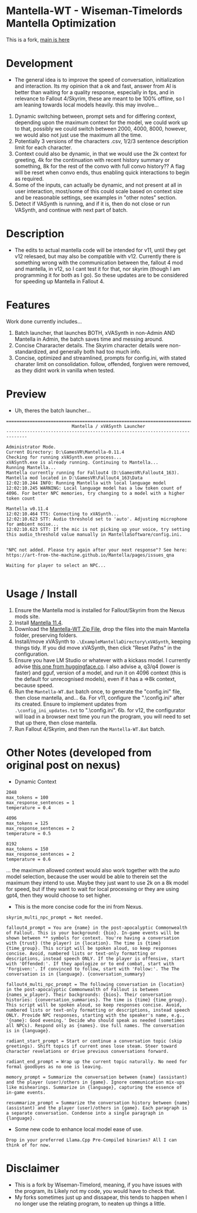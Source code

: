 # Mantella-WT - Wiseman-Timelords Mantella Optimization
This is a fork, [main is here](https://github.com/art-from-the-machine/Mantella)

# Development 
- The general idea is to improve the speed of conversation, initialization and interaction. Its my opinion that a ok and fast, answer from AI is better than waiting for a quality response, especially in fps, and in relevance to Fallout 4/Skyrim, these are meant to be 100% offline, so I am leaning towards local models heavily. this may involve...
1. Dynamic switching between, prompt sets and for differing context, depending upon the maximum context for the model, we could work up to that, possibly we could switch between 2000, 4000, 8000, however, we would also not just use the maximum all the time. 
2. Potentially 3 versions of the characters .csv, 1/2/3 sentence description limit for each character.
3. Context could also be dynamic, in that we would use the 2k context for greeting, 4k for the continuation with recent history summary or something, 8k for the rest of the convo with full convo history?? A flag will be reset when convo ends, thus enabling quick interactions to begin as required.
4. Some of the inputs, can actually be dynamic, and not present at all in user interaction, most/some of this could scale based on context size and be reasonable settings, see examples in "other notes" section.
5. Detect if VASynth is running, and if it is, then do not close or run VASynth, and continue with next part of batch.

# Description
- The edits to actual mantella code will be intended for v11, until they get v12 relesaed, but may also be compatible with v12. Currently there is something wrong with the communication between the, fallout 4 mod and mantella, in v12, so I cant test it for that, nor skyrim (though I am programming it for both as I go). So these updates are to be considered for speeding up Mantella in Fallout 4.

# Features
Work done currently includes...
1. Batch launcher, that launches BOTH, xVASynth in non-Admin AND Mantella in Admin, the batch saves time and messing around.
2. Concise Chararacter details. The Skyrim character details were non-standardized, and generally both had too much info.
3. Concise, optimized and streamlined, prompts for config.ini, with stated charater limit on consolidation. follow, offended, forgiven were removed, as they didnt work in vanilla when tested.

# Preview
- Uh, theres the batch launcher...
```
==============================================================================
                         Mantella / xVASynth Launcher
------------------------------------------------------------------------------

Administrator Mode.
Current Directory: D:\GamesVR\Mantella-0.11.4
Checking for running xVASynth.exe process...
xVASynth.exe is already running. Continuing to Mantella...
Running Mantella...
Mantella currently running for Fallout4 (D:\GamesVR\Fallout4_163). Mantella mod located in D:\GamesVR\Fallout4_163\Data
12:02:10.244 INFO: Running Mantella with local language model
12:02:10.245 WARNING: Local language model has a low token count of 4096. For better NPC memories, try changing to a model with a higher token count

Mantella v0.11.4
12:02:10.464 TTS: Connecting to xVASynth...
12:02:10.623 STT: Audio threshold set to 'auto'. Adjusting microphone for ambient noise...
12:02:10.623 STT: If the mic is not picking up your voice, try setting this audio_threshold value manually in MantellaSoftware/config.ini.


"NPC not added. Please try again after your next response"? See here:
https://art-from-the-machine.github.io/Mantella/pages/issues_qna

Waiting for player to select an NPC...


```

# Usage / Install
1. Ensure the Mantella mod is installed for Fallout/Skyrim from the Nexus mods site.
2. Install [Mantella 11.4](https://github.com/art-from-the-machine/Mantella/releases/tag/v0.11.4).
3. Download the [Mantella-WT Zip File](https://github.com/wiseman-timelord/Mantella-WT/archive/refs/heads/main.zip), drop the files into the main Mantella folder, preserving folders.
4. Install/move xVASynth to `.\ExampleMantellaDirectory\xVASynth`, keeping things tidy. If you did move xVASynth, then click "Reset Paths" in the configuration. 
5. Ensure you have LM Studio or whatever with a kickass model. I currently advise [this one from huggingface.co](https://huggingface.co/Lewdiculous/L3-8B-Stheno-v3.2-GGUF-IQ-Imatrix). I also advise a, q3/q4 (lower is faster) and gguf, version of a model, and run it on 4096 context (this is the default for unrecognised models), even if it has a =>8k context, because speed. 
6. Run the `Mantella-WT.Bat` batch once, to generate the "config.ini" file, then close mantella, and...
6a. For v11, configure the ".\config.ini" after its created. Ensure to implement updates from `.\config_ini_updates.txt` to ".\config.ini".
6b. for v12, the configurator will load in a browser next time you run the program, you will need to set that up there, then close mantella.
7. Run Fallout 4/Skyrim, and then run the `Mantella-WT.Bat` batch.

# Other Notes (developed from original post on nexus)
- Dynamic Context
```
2048
max_tokens = 100
max_response_sentences = 1
temperature = 0.4

4096
max_tokens = 125
max_response_sentences = 2
temperature = 0.5

8192
max_tokens = 150
max_response_sentences = 2
temperature = 0.6
```
... the maximum allowed context would also work together with the auto model selection, because the user would be able to therein set the maximum they intend to use. Maybe they just want to use 2k on a 8k model for speed, but if they want to wait for local processing or they are using gpt4, then they would choose to set higher.
- This is the more concise code for the ini from Nexus.
```
skyrim_multi_npc_prompt = Not needed.

fallout4_prompt = You are {name} in the post-apocalyptic Commonwealth of Fallout. This is your background: {bio}. In-game events will be shown between ** symbols for context. You're having a conversation with {trust} (the player) in {location}. The time is {time} {time_group}. This script will be spoken aloud, so keep responses concise. Avoid, numbered lists or text-only formatting or descriptions, instead speech ONLY. If the player is offensive, start with 'Offended:'. If they apologize or to end combat, start with 'Forgiven:'. If convinced to follow, start with 'Follow:'. The The conversation is in {language}. {conversation_summary}

fallout4_multi_npc_prompt = The following conversation in {location} in the post-apocalyptic Commonwealth of Fallout is between {names_w_player}. Their backgrounds: {bios}. Their conversation histories: {conversation_summaries}. The time is {time} {time_group}. This script will be spoken aloud, so keep responses concise. Avoid, numbered lists or text-only formatting or descriptions, instead speech ONLY. Provide NPC responses, starting with the speaker's name, e.g., '{name}: Good evening.' Decide who should speak as needed (sometimes all NPCs). Respond only as {names}. Use full names. The conversation is in {language}.

radiant_start_prompt = Start or continue a conversation topic (skip greetings). Shift topics if current ones lose steam. Steer toward character revelations or drive previous conversations forward.

radiant_end_prompt = Wrap up the current topic naturally. No need for formal goodbyes as no one is leaving.

memory_prompt = Summarize the conversation between {name} (assistant) and the player (user)/others in {game}. Ignore communication mix-ups like mishearings. Summarize in {language}, capturing the essence of in-game events.

resummarize_prompt = Summarize the conversation history between {name} (assistant) and the player (user)/others in {game}. Each paragraph is a separate conversation. Condense into a single paragraph in {language}.
```
- Some new code to enhance local model ease of use.
```
Drop in your preferred Llama.Cpp Pre-Compiled binaries? All I can think of for now. 
```


# Disclaimer
- This is a fork by Wiseman-Timelord, meaning, if you have issues with the program, its Likely not my code, you would have to check that.
- My forks sometimes just up and dissapear, this tends to happen when I no longer use the relating program, to neaten up things a little.
